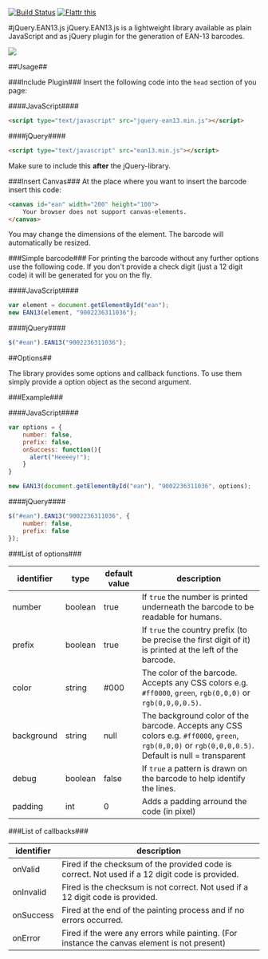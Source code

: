 [![Build Status](https://travis-ci.org/joushx/jQuery.EAN13.png?branch=master)](https://travis-ci.org/joushx/jQuery.EAN13) <a href="https://flattr.com/thing/2941746/joushxjQuery-EAN13-on-GitHub" target="_blank"><img src="http://api.flattr.com/button/flattr-badge-large.png" alt="Flattr this" title="Flattr this" border="0"></a>

#jQuery.EAN13.js
jQuery.EAN13.js is a lightweight library available as plain JavaScript and as jQuery plugin for the generation of EAN-13 barcodes.

<img src="https://raw.github.com/joushx/jQuery.EAN13/master/barcode.png"/>

##Usage##

###Include Plugin###
Insert the following code into the `head` section of you page:

####JavaScript####

```html
<script type="text/javascript" src="jquery-ean13.min.js"></script>
```


####jQuery####

```html
<script type="text/javascript" src="ean13.min.js"></script>
```

Make sure to include this **after** the jQuery-library.

###Insert Canvas###
At the place where you want to insert the barcode insert this code:

```html
<canvas id="ean" width="200" height="100">
	Your browser does not support canvas-elements.
</canvas>
```

You may change the dimensions of the element. The barcode will automatically be resized.

###Simple barcode###
For printing the barcode without any further options use the following code.
If you don't provide a check digit (just a 12 digit code) it will be generated for you on the fly.

####JavaScript####

```javascript
var element = document.getElementById("ean");
new EAN13(element, "9002236311036");
```

####jQuery####
```javascript
$("#ean").EAN13("9002236311036");
```

##Options##

The library provides some options and callback functions. To use them simply provide a option object as the second argument.

###Example###

####JavaScript####

```javascript
var options = {
	number: false,
	prefix: false,
	onSuccess: function(){
	  alert("Heeeey!");
	}
}

new EAN13(document.getElementById("ean"), "9002236311036", options);
```

####jQuery####

```javascript
$("#ean").EAN13("9002236311036", {
	number: false,
	prefix: false
});
```

###List of options###

identifier | type    | default value | description
-----------|---------|---------------|-------------
number		 | boolean | true          | If `true` the number is printed underneath the barcode to be readable for humans.
prefix		 | boolean | true          | If `true` the country prefix (to be precise the first digit of it) is printed at the left of the barcode.
color			 | string  | #000          | The color of the barcode. Accepts any CSS colors e.g. `#ff0000`, `green`, `rgb(0,0,0)` or `rgb(0,0,0,0.5)`.
background | string  | null          | The background color of the barcode. Accepts any CSS colors e.g. `#ff0000`, `green`, `rgb(0,0,0)` or `rgb(0,0,0,0.5)`. Default is null = transparent
debug			 | boolean | false				 | If `true` a pattern is drawn on the barcode to help identify the lines.
padding    | int     | 0             | Adds a padding arround the code (in pixel)

###List of callbacks###

identifier | description
-----------|---------
onValid		 | Fired if the checksum of the provided code is correct. Not used if a 12 digit code is provided.
onInvalid  | Fired is the checksum is not correct. Not used if a 12 digit code is provided.
onSuccess  | Fired at the end of the painting process and if no errors occurred.
onError    | Fired if the were any errors while painting. (For instance the canvas element is not present)
